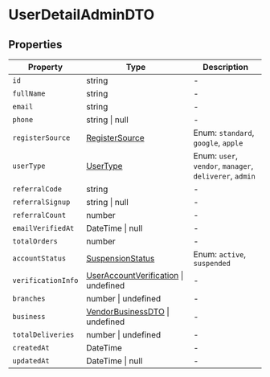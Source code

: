 # UserDetailAdminDTO

## Properties

| Property | Type | Description |
|----------|------|-------------|
| `id` | string | - |
| `fullName` | string | - |
| `email` | string | - |
| `phone` | string \| null | - |
| `registerSource` | [RegisterSource](../enums/RegisterSource.md) | Enum: `standard`, `google`, `apple` |
| `userType` | [UserType](../enums/UserType.md) | Enum: `user`, `vendor`, `manager`, `deliverer`, `admin` |
| `referralCode` | string | - |
| `referralSignup` | string \| null | - |
| `referralCount` | number | - |
| `emailVerifiedAt` | DateTime \| null | - |
| `totalOrders` | number | - |
| `accountStatus` | [SuspensionStatus](../enums/SuspensionStatus.md) | Enum: `active`, `suspended` |
| `verificationInfo` | [UserAccountVerification](../interfaces/UserAccountVerification.md) \| undefined | - |
| `branches` | number \| undefined | - |
| `business` | [VendorBusinessDTO](../dtos/VendorBusinessDTO.md) \| undefined | - |
| `totalDeliveries` | number \| undefined | - |
| `createdAt` | DateTime | - |
| `updatedAt` | DateTime \| null | - |
